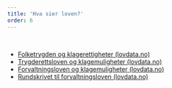 ```yaml
---
title: 'Hva sier loven?'
order: 6
---
```


 

* [Folketrygden og klagerettigheter (lovdata.no)](#)
* [Trygderettsloven og klagemuligheter (lovdata.no)](#)
* [Forvaltningsloven og klagemuligheter (lovdata.no)](#)
* [Rundskrivet til forvaltningsloven (lovdata.no)](#)